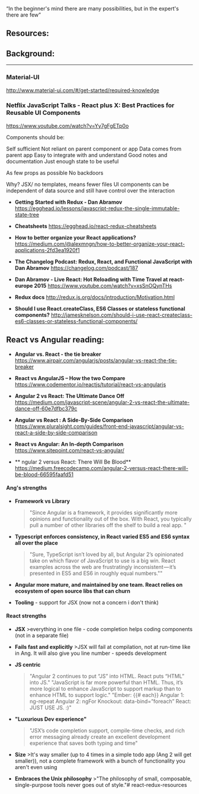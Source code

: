 
“In the beginner's mind there are many possibilities, but in the expert's there are few”

## Resources:

## Background:
***
### Material-UI
http://www.material-ui.com/#/get-started/required-knowledge

### Netflix JavaScript Talks - React plus X: Best Practices for Reusable UI Components
https://www.youtube.com/watch?v=Yy7gFgETp0o

  Components should be:

  Self sufficient
    Not reliant on parent component or app
    Data comes from parent app
  Easy to integrate with and understand
    Good notes and documentation
  Just enough state to be useful

  As few props as possible
  No backdoors

  Why?
  JSX/ no templates, means fewer files
  UI components can be independent of data source and still have control over the interaction


+ **Getting Started with Redux - Dan Abramov**
https://egghead.io/lessons/javascript-redux-the-single-immutable-state-tree

+ **Cheatsheets**
https://egghead.io/react-redux-cheatsheets

+ **How to better organize your React applications?**
https://medium.com/@alexmngn/how-to-better-organize-your-react-applications-2fd3ea1920f1


+ **The Changelog Podcast: Redux, React, and Functional JavaScript with Dan Abramov**
https://changelog.com/podcast/187

+ **Dan Abramov - Live React: Hot Reloading with Time Travel at react-europe 2015**
https://www.youtube.com/watch?v=xsSnOQynTHs

+ **Redux docs**
http://redux.js.org/docs/introduction/Motivation.html

+ **Should I use React.createClass, ES6 Classes or stateless functional components?**
http://jamesknelson.com/should-i-use-react-createclass-es6-classes-or-stateless-functional-components/


## React vs Angular reading:

+ **Angular vs. React - the tie breaker**
https://www.airpair.com/angularjs/posts/angular-vs-react-the-tie-breaker

+ **React vs AngularJS – How the two Compare**
https://www.codementor.io/reactjs/tutorial/react-vs-angularjs

+ **Angular 2 vs React: The Ultimate Dance Off**
https://medium.com/javascript-scene/angular-2-vs-react-the-ultimate-dance-off-60e7dfbc379c

+ **Angular vs React : A Side-By-Side Comparison**
https://www.pluralsight.com/guides/front-end-javascript/angular-vs-react-a-side-by-side-comparison

+ **React vs Angular: An In-depth Comparison**
https://www.sitepoint.com/react-vs-angular/

+ ** ngular 2 versus React: There Will Be Blood**
https://medium.freecodecamp.com/angular-2-versus-react-there-will-be-blood-66595faafd51

#### Ang's strengths
+ **Framework vs Library**
    >"Since Angular is a framework, it provides significantly more opinions and functionality out of the box. With React, you typically pull a number of other libraries off the shelf to build a real app. "

+ **Typescript enforces consistency, in React varied ES5 and ES6 syntax all over the place**
    >"Sure, TypeScript isn’t loved by all, but Angular 2’s opinionated take on which flavor of JavaScript to use is a big win. React examples across the web are frustratingly inconsistent — it’s presented in ES5 and ES6 in roughly equal numbers.""

+ **Angular more mature, and maintained by one team. React relies on ecosystem of open source libs that can churn**

+ **Tooling** - support for JSX (now not a concern i don't think)

#### React strengths
+ **JSX**
      >everything in one file - code completion helps coding components (not in a separate file)

+ **Fails fast and explicitly**
      >JSX will fail at compilation, not at run-time like in Ang.
      It will also give you line number - speeds development

+ **JS centric**
    >"Angular 2 continues to put “JS” into HTML. React puts “HTML” into JS."
    "JavaScript is far more powerful than HTML. Thus, it’s more logical to enhance JavaScript to support markup than to enhance HTML to support logic."
    "Ember: {{# each}}
    Angular 1: ng-repeat
    Angular 2: ngFor
    Knockout: data-bind=”foreach”
    React: JUST USE JS. :)"

+ **"Luxurious Dev experience"**
    >"JSX’s code completion support, compile-time checks, and rich error messaging already create an excellent development experience that saves both typing and time"

+ **Size**
      >It's way smaller (up to 4 times in a simple todo app (Ang 2 will get smaller)), not a complete framework with a bunch of functionality you aren't even using

+ **Embraces the Unix philosophy**
      >"The philosophy of small, composable, single-purpose tools never goes out of style."# react-redux-resources
